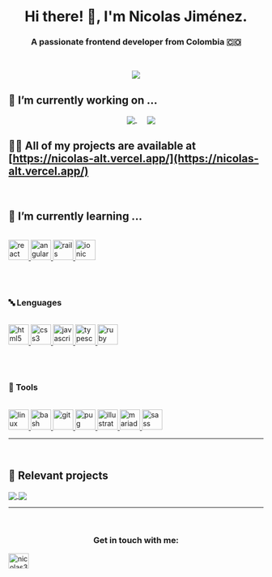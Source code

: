 <h1 align="center">Hi there! 👋, I'm Nicolas Jiménez.</h1>
<h3 align="center">A passionate frontend developer from Colombia 🇨🇴</h3>
<br />

<p align="center">
    <a href="https://github.com/anuraghazra/github-readme-stats" style="margin: 50px">
        <img src="https://github-readme-stats.vercel.app/api/top-langs/?username=Nicolas-alt&layout=compact" />
    </a>
</p>

## 🔭 I’m currently working on ...

<p align="center">
    <a href="https://github.com/Nicolas-alt/DiscoveringMusic" style="margin: 20px;">
        <img align="center" src="https://github-readme-stats.vercel.app/api/pin/?username=Nicolas-alt&repo=DiscoveringMusic" />
    </a>
    <a href="https://github.com/DanielPaezb/LogBook">
        <img align="center" src="https://github-readme-stats.vercel.app/api/pin/?username=DanielPaezb&repo=LogBook" />
    </a>
</p>

## 👨‍💻 All of my projects are available at [https://nicolas-alt.vercel.app/](https://nicolas-alt.vercel.app/)

<br />

##  🌱 I’m currently learning ...

<p align="left">
<br />
   <a href="https://reactjs.org/" target="_blank"> 
    <img src="https://devicons.github.io/devicon/devicon.git/icons/react/react-original-wordmark.svg" alt="react"width="40" height="40"/> 
   </a> 

   <a href="https://angular.io" target="_blank"> 
    <img src="https://devicons.github.io/devicon/devicon.git/icons/angularjs/angularjs-original.svg" alt="angularjs" width="40" height="40"/> 
    </a>

   <a href="https://rubyonrails.org" target="_blank">
    <img src="https://devicons.github.io/devicon/devicon.git/icons/rails/rails-original-wordmark.svg" alt="rails" width="40" height="40"/>
   </a>

   <a href="https://ionicframework.com" target="_blank">
        <img src="https://upload.wikimedia.org/wikipedia/commons/d/d1/Ionic_Logo.svg" alt="ionic" width="40" height="40"/> 
    </a>

</p>
<br />
<br />

<h3 align="left">🔤 Lenguages</h3>
<p align="left"> 
<br />
<!-- html -->
 <a href="https://www.w3.org/html/" target="_blank">
  <img src="https://devicons.github.io/devicon/devicon.git/icons/html5/html5-original-wordmark.svg" alt="html5" width="40" height="40"/> 
 </a>

<!-- css  -->
 <a href="https://www.w3schools.com/css/" target="_blank">
    <img src="https://devicons.github.io/devicon/devicon.git/icons/css3/css3-original-wordmark.svg" alt="css3" width="40" height="40"/> 
</a> 

<!-- Js -->
<a href="https://developer.mozilla.org/en-US/docs/Web/JavaScript" target="_blank"> 
    <img src="https://devicons.github.io/devicon/devicon.git/icons/javascript/javascript-original.svg" alt="javascript" width="40" height="40"/> 
</a>

<!-- Ts -->
<a href="https://www.typescriptlang.org/" target="_blank">
    <img src="https://devicons.github.io/devicon/devicon.git/icons/typescript/typescript-original.svg" alt="typescript" width="40" height="40"/>
</a> 

<!-- Ruby -->
<a href="https://www.ruby-lang.org/en/" target="_blank"> 
    <img src="https://devicons.github.io/devicon/devicon.git/icons/ruby/ruby-original-wordmark.svg" alt="ruby" width="40" height="40"/>
</a>
</p>
<br />
<br />

<!-- Tools zone  -->
<h3 align="left">🔨 Tools</h3>
<p align="left"> 
<br />

<!-- Linux -->
<a href="https://www.linux.org/" target="_blank">
    <img src="https://devicons.github.io/devicon/devicon.git/icons/linux/linux-original.svg" alt="linux" width="40" height="40"/>
</a>

<!-- Bash -->
<a href="https://www.gnu.org/software/bash/" target="_blank"> 
    <img src="https://www.vectorlogo.zone/logos/gnu_bash/gnu_bash-icon.svg" alt="bash" width="40" height="40"/> 
</a>

<!-- git -->
<a href="https://git-scm.com/" target="_blank">
    <img src="https://www.vectorlogo.zone/logos/git-scm/git-scm-icon.svg" alt="git" width="40" height="40"/> 
</a

<!-- Pug -->
<a href="https://pugjs.org" target="_blank"> 
    <img src="https://cdn.worldvectorlogo.com/logos/pug.svg" alt="pug" width="40" height="40"/>
</a>

<!-- Ilustrator -->
<a href="https://www.adobe.com/in/products/illustrator.html" target="_blank"> 
    <img src="https://www.vectorlogo.zone/logos/adobe_illustrator/adobe_illustrator-icon.svg" alt="illustrator" width="40" height="40"/> 
</a>

<!-- Mariadb -->
   <a href="https://mariadb.org/" target="_blank"> 
    <img src="https://www.vectorlogo.zone/logos/mariadb/mariadb-icon.svg" alt="mariadb" width="40" height="40"/> 
   </a> 

<!-- Sass -->
   <a href="https://sass-lang.com" target="_blank"> 
    <img src="https://devicons.github.io/devicon/devicon.git/icons/sass/sass-original.svg" alt="sass" width="40" height="40"/>
   </a> 
</p>
<hr />
<br />

## 🤩 Relevant projects

<a href="https://github.com/DanielPaezb/LogBook">
  <img align="center" src="https://github-readme-stats.vercel.app/api/pin/?username=Nicolas-alt&repo=room-home-challenge" />
</a>
<a href="https://github.com/Nicolas-alt/unsplashGallery">
  <img align="center" src="https://github-readme-stats.vercel.app/api/pin/?username=Nicolas-alt&repo=unsplashGallery" />
</a>

<hr />
<br />

<!-- Connect -->
<p align="center">
    <h3 align="center">Get in touch with me:</h3>
    <a align="center" href="https://twitter.com/nicolas35103573" target="blank">
        <img align="center" src="https://cdn.jsdelivr.net/npm/simple-icons@3.0.1/icons/twitter.svg" alt="nicolas35103573" height="30" width="40" />
    </a>
</p>
